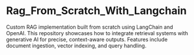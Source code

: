# Rag_From_Scratch_With_Langchain
Custom RAG implementation built from scratch using LangChain and OpenAI.  This repository showcases how to integrate retrieval systems with generative AI for precise, context-aware outputs. Features include document ingestion, vector indexing, and query handling.
